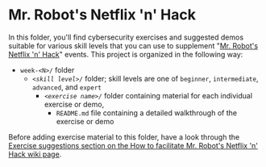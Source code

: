# Mr. Robot's Netflix 'n' Hack

In this folder, you'll find cybersecurity exercises and suggested demos suitable for various skill levels that you can use to supplement "[Mr. Robot's Netflix 'n' Hack](https://github.com/AnarchoTechNYC/meta/wiki/Mr.-Robot%27s-Netflix-%27n%27-Hack)" events. This project is organized in the following way:

* `week-<N>/` folder
    * *`<skill level>/`* folder; skill levels are one of `beginner`, `intermediate`, `advanced`, and `expert`
        * *`<exercise name>/`* folder containing material for each individual exercise or demo,
            * `README.md` file containing a detailed walkthrough of the exercise or demo

Before adding exercise material to this folder, have a look through the [Exercise suggestions section on the How to facilitate Mr. Robot's Netflix 'n' Hack wiki page](https://github.com/AnarchoTechNYC/meta/wiki/How-to-facilitate-Mr.-Robot%27s-Netflix-%27n%27-Hack#exercise-suggestions).
